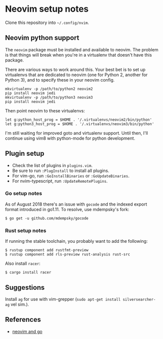 # Neovim setup notes

Clone this repository into `~/.config/nvim`.

## Neovim python support

The `neovim` package must be installed and available to neovim. The
problem is that things will break when you're in a virtualenv that
doesn't have this package.

There are various ways to work around this. Your best bet is to set up
virtualenvs that are dedicated to neovim (one for Python 2, another for
Python 3), and to specify these in your neovim config.
```
mkvirtualenv -p /path/to/python2 neovim2
pip install neovim jedi
mkvirtualenv -p /path/to/python3 neovim3
pip install neovim jedi
```

Then point neovim to these virtualenvs:
```
let g:python_host_prog = $HOME . '/.virtualenvs/neovim2/bin/python'
let g:python3_host_prog = $HOME . '/.virtualenvs/neovim3/bin/python'
```

I'm still waiting for improved goto and virtualenv support. Until then,
I'll continue using vim8 with python-mode for python development.

## Plugin setup

* Check the list of plugins in `plugins.vim`.
* Be sure to run `:PlugInstall` to install all plugins.
* For vim-go, run `:GoInstallBinaries` or `:GoUpdateBinaries`.
* For nvim-typescript, run `:UpdateRemotePlugins`.

### Go setup notes

As of August 2018 there's an issue with `gocode` and the indexed export
format introduced in go1.11. To resolve, use mdempsky's fork:
```
$ go get -u github.com/mdempsky/gocode
```

### Rust setup notes

If running the stable toolchain, you probably want to add the following:
```
$ rustup component add rustfmt-preview
$ rustup component add rls-preview rust-analysis rust-src
```

Also install `racer`:
```
$ cargo install racer
```

## Suggestions

Install `ag` for use with vim-grepper (`sudo apt-get install
silversearcher-ag` vel sim.).

## References

* [neovim and go](https://medium.com/@ambot/neovim-and-go-8f32e6390f71)
